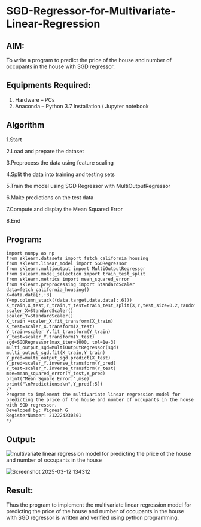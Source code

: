 # SGD-Regressor-for-Multivariate-Linear-Regression

## AIM:
To write a program to predict the price of the house and number of occupants in the house with SGD regressor.

## Equipments Required:
1. Hardware – PCs
2. Anaconda – Python 3.7 Installation / Jupyter notebook

## Algorithm
1.Start

2.Load and prepare the dataset

3.Preprocess the data using feature scaling

4.Split the data into training and testing sets

5.Train the model using SGD Regressor with MultiOutputRegressor

6.Make predictions on the test data

7.Compute and display the Mean Squared Error

8.End

## Program:
```
import numpy as np
from sklearn.datasets import fetch_california_housing
from sklearn.linear_model import SGDRegressor
from sklearn.multioutput import MultiOutputRegressor
from sklearn.model_selection import train_test_split
from sklearn.metrics import mean_squared_error
from sklearn.preprocessing import StandardScaler
data=fetch_california_housing()
X=data.data[:,:3]
Y=np.column_stack((data.target,data.data[:,6]))
X_train,X_test,Y_train,Y_test=train_test_split(X,Y,test_size=0.2,random_state=42)
scaler_X=StandardScaler()
scaler_Y=StandardScaler()
X_train =scaler_X.fit_transform(X_train)
X_test=scaler_X.transform(X_test)
Y_train=scaler_Y.fit_transform(Y_train)
Y_test=scaler_Y.transform(Y_test)
sgd=SGDRegressor(max_iter=1000, tol=1e-3)
multi_output_sgd=MultiOutputRegressor(sgd)
multi_output_sgd.fit(X_train,Y_train)
Y_pred=multi_output_sgd.predict(X_test)
Y_pred=scaler_Y.inverse_transform(Y_pred)
Y_test=scaler_Y.inverse_transform(Y_test)
mse=mean_squared_error(Y_test,Y_pred)
print("Mean Square Error:",mse)
print("\nPredictions:\n",Y_pred[:5])
/*
Program to implement the multivariate linear regression model for predicting the price of the house and number of occupants in the house with SGD regressor.
Developed by: Vignesh G
RegisterNumber: 212224230301
*/
```

## Output:
![multivariate linear regression model for predicting the price of the house and number of occupants in the house](sam.png)

![Screenshot 2025-03-12 134312](https://github.com/user-attachments/assets/2bc5f632-0408-4344-a022-b1b14040bd48)



## Result:
Thus the program to implement the multivariate linear regression model for predicting the price of the house and number of occupants in the house with SGD regressor is written and verified using python programming.
